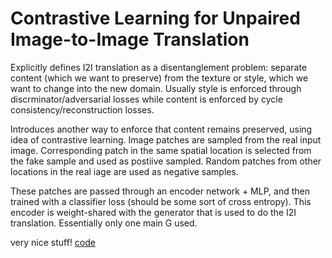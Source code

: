 # Contrastive Learning for Unpaired Image-to-Image Translation

Explicitly defines I2I translation as a disentanglement problem: separate content (which we want to preserve) from the texture or style, which we want to change into the new domain. Usually style is enforced through discrminator/adversarial losses while content is enforced by cycle consistency/reconstruction losses.

Introduces another way to enforce that content remains preserved, using idea of contrastive learning. Image patches are sampled from the real input image. Corresponding patch in the same spatial location is selected from the fake sample and used as postiive sampled. Random patches from other locations in the real iage are used as negative samples.

These patches are passed through an encoder network + MLP, and then trained with a classifier loss (should be some sort of cross entropy). This encoder is weight-shared with the generator that is used to do the I2I translation. Essentially only one main G used. 

 very nice stuff!
 [code](https://github.com/taesungp/contrastive-unpaired-translation)